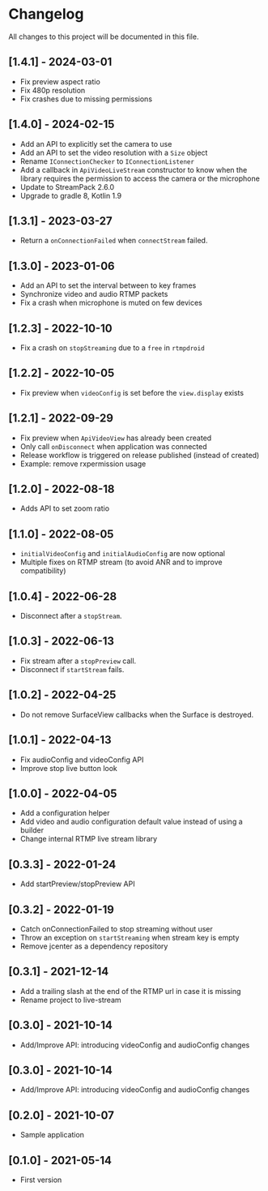 # Changelog

All changes to this project will be documented in this file.

## [1.4.1] - 2024-03-01

- Fix preview aspect ratio
- Fix 480p resolution
- Fix crashes due to missing permissions

## [1.4.0] - 2024-02-15

- Add an API to explicitly set the camera to use
- Add an API to set the video resolution with a `Size` object
- Rename `IConnectionChecker` to `IConnectionListener`
- Add a callback in `ApiVideoLiveStream` constructor to know when the library requires the
  permission to access the camera or the microphone
- Update to StreamPack 2.6.0
- Upgrade to gradle 8, Kotlin 1.9

## [1.3.1] - 2023-03-27

- Return a `onConnectionFailed` when `connectStream` failed.

## [1.3.0] - 2023-01-06

- Add an API to set the interval between to key frames
- Synchronize video and audio RTMP packets
- Fix a crash when microphone is muted on few devices

## [1.2.3] - 2022-10-10

- Fix a crash on `stopStreaming` due to a `free` in `rtmpdroid`

## [1.2.2] - 2022-10-05

- Fix preview when `videoConfig` is set before the `view.display` exists

## [1.2.1] - 2022-09-29

- Fix preview when `ApiVideoView` has already been created
- Only call `onDisconnect` when application was connected
- Release workflow is triggered on release published (instead of created)
- Example: remove rxpermission usage

## [1.2.0] - 2022-08-18

- Adds API to set zoom ratio

## [1.1.0] - 2022-08-05

- `initialVideoConfig` and `initialAudioConfig` are now optional
- Multiple fixes on RTMP stream (to avoid ANR and to improve compatibility)

## [1.0.4] - 2022-06-28

- Disconnect after a `stopStream`.

## [1.0.3] - 2022-06-13

- Fix stream after a `stopPreview` call.
- Disconnect if `startStream` fails.

## [1.0.2] - 2022-04-25

- Do not remove SurfaceView callbacks when the Surface is destroyed.

## [1.0.1] - 2022-04-13

- Fix audioConfig and videoConfig API
- Improve stop live button look

## [1.0.0] - 2022-04-05

- Add a configuration helper
- Add video and audio configuration default value instead of using a builder
- Change internal RTMP live stream library

## [0.3.3] - 2022-01-24

- Add startPreview/stopPreview API

## [0.3.2] - 2022-01-19

- Catch onConnectionFailed to stop streaming without user
- Throw an exception on `startStreaming` when stream key is empty
- Remove jcenter as a dependency repository

## [0.3.1] - 2021-12-14

- Add a trailing slash at the end of the RTMP url in case it is missing
- Rename project to live-stream

## [0.3.0] - 2021-10-14

- Add/Improve API: introducing videoConfig and audioConfig changes

## [0.3.0] - 2021-10-14

- Add/Improve API: introducing videoConfig and audioConfig changes

## [0.2.0] - 2021-10-07

- Sample application

## [0.1.0] - 2021-05-14

- First version
